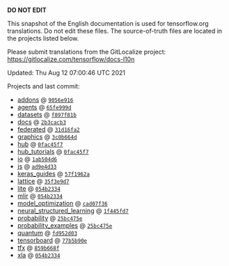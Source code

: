 __DO NOT EDIT__

This snapshot of the English documentation is used for tensorflow.org
translations. Do not edit these files. The source-of-truth files are located in
the projects listed below.

Please submit translations from the GitLocalize project: https://gitlocalize.com/tensorflow/docs-l10n

Updated: Thu Aug 12 07:00:46 UTC 2021

Projects and last commit:

- [addons](https://github.com/tensorflow/addons/tree/master/docs) @ <a href='https://github.com/tensorflow/addons/commit/9056e9167018bbf04e2949a7dc0dfcda0377dd08'><code>9056e916</code></a>
- [agents](https://github.com/tensorflow/agents/tree/master/docs) @ <a href='https://github.com/tensorflow/agents/commit/65fe999dca649d9fcf73bb044450794cd76d7b64'><code>65fe999d</code></a>
- [datasets](https://github.com/tensorflow/datasets/tree/master/docs) @ <a href='https://github.com/tensorflow/datasets/commit/f897f81bb6445811b8760db96ac37e2913ace392'><code>f897f81b</code></a>
- [docs](https://github.com/tensorflow/docs/tree/master/site/en) @ <a href='https://github.com/tensorflow/docs/commit/2b3cacb3742ac64d4a0b20e3f8d19bf62cf47730'><code>2b3cacb3</code></a>
- [federated](https://github.com/tensorflow/federated/tree/master/docs) @ <a href='https://github.com/tensorflow/federated/commit/31d16fa2c7ddc0119ca6cab4c8c3928418f8b626'><code>31d16fa2</code></a>
- [graphics](https://github.com/tensorflow/graphics/tree/master/tensorflow_graphics/g3doc) @ <a href='https://github.com/tensorflow/graphics/commit/3c0b664d04af574225c5aeaea41478a43493aaff'><code>3c0b664d</code></a>
- [hub](https://github.com/tensorflow/hub/tree/master/docs) @ <a href='https://github.com/tensorflow/hub/commit/0fac45f72f71970724611df3391d85df89f08080'><code>0fac45f7</code></a>
- [hub_tutorials](https://github.com/tensorflow/hub/tree/master/examples/colab) @ <a href='https://github.com/tensorflow/hub/commit/0fac45f72f71970724611df3391d85df89f08080'><code>0fac45f7</code></a>
- [io](https://github.com/tensorflow/io/tree/master/docs) @ <a href='https://github.com/tensorflow/io/commit/1ab504d6b09fb6e83c9d9a423544849d38f32a0f'><code>1ab504d6</code></a>
- [js](https://github.com/tensorflow/tfjs-website/tree/master/docs) @ <a href='https://github.com/tensorflow/tfjs-website/commit/ad9e4d33fbd89e8f62576e5b74c5e817734b0c9e'><code>ad9e4d33</code></a>
- [keras_guides](https://github.com/tensorflow/docs/tree/snapshot-keras/site/en/guide/keras) @ <a href='https://github.com/tensorflow/docs/commit/57f1962ab29dbc1d1a63d013ec2fd44996681419'><code>57f1962a</code></a>
- [lattice](https://github.com/tensorflow/lattice/tree/master/docs) @ <a href='https://github.com/tensorflow/lattice/commit/35f3e9d7da7f90a700d7a903e1818e82965f245c'><code>35f3e9d7</code></a>
- [lite](https://github.com/tensorflow/tensorflow/tree/master/tensorflow/lite/g3doc) @ <a href='https://github.com/tensorflow/tensorflow/commit/054b2334f655a1feb796916406fbee1c29c0c635'><code>054b2334</code></a>
- [mlir](https://github.com/tensorflow/tensorflow/tree/master/tensorflow/compiler/mlir/g3doc) @ <a href='https://github.com/tensorflow/tensorflow/commit/054b2334f655a1feb796916406fbee1c29c0c635'><code>054b2334</code></a>
- [model_optimization](https://github.com/tensorflow/model-optimization/tree/master/tensorflow_model_optimization/g3doc) @ <a href='https://github.com/tensorflow/model-optimization/commit/cad07f36b6aa0b3092c0c9cd0e7a9d74b8c36c48'><code>cad07f36</code></a>
- [neural_structured_learning](https://github.com/tensorflow/neural-structured-learning/tree/master/g3doc) @ <a href='https://github.com/tensorflow/neural-structured-learning/commit/1f445fd71c2b0c67b72c43ba41ec3f73aa8f8079'><code>1f445fd7</code></a>
- [probability](https://github.com/tensorflow/probability/tree/main/tensorflow_probability/g3doc) @ <a href='https://github.com/tensorflow/probability/commit/25bc475e66a3f216505d773d6602eae7d90a12fa'><code>25bc475e</code></a>
- [probability_examples](https://github.com/tensorflow/probability/tree/main/tensorflow_probability/examples/jupyter_notebooks) @ <a href='https://github.com/tensorflow/probability/commit/25bc475e66a3f216505d773d6602eae7d90a12fa'><code>25bc475e</code></a>
- [quantum](https://github.com/tensorflow/quantum/tree/master/docs) @ <a href='https://github.com/tensorflow/quantum/commit/fd952d0362c5445eef0da4437fb3e5ebb16b7948'><code>fd952d03</code></a>
- [tensorboard](https://github.com/tensorflow/tensorboard/tree/master/docs) @ <a href='https://github.com/tensorflow/tensorboard/commit/77b5b90ea05001734334d59d769954d1686013fb'><code>77b5b90e</code></a>
- [tfx](https://github.com/tensorflow/tfx/tree/master/docs) @ <a href='https://github.com/tensorflow/tfx/commit/859b668f3423cd89895443d838e0b2a3e65ce0b7'><code>859b668f</code></a>
- [xla](https://github.com/tensorflow/tensorflow/tree/master/tensorflow/compiler/xla/g3doc) @ <a href='https://github.com/tensorflow/tensorflow/commit/054b2334f655a1feb796916406fbee1c29c0c635'><code>054b2334</code></a>


